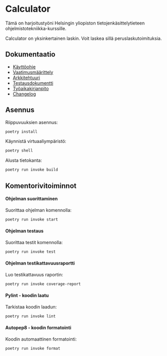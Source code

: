 # Calculator

Tämä on harjoitustyöni Helsingin yliopiston tietojenkäsittelytieteen ohjelmistotekniikka-kurssille.

Calculator on yksinkertainen laskin. Voit laskea sillä peruslaskutoimituksia.

## Dokumentaatio
- [Käyttöohje](./dokumentaatio/kayttoohje.md)
- [Vaatimusmäärittely](./dokumentaatio/vaatimusmaarittely.md)
- [Arkkitehtuuri](./dokumentaatio/arkkitehtuuri.md)
- [Testausdokumentti](./dokumentaatio/testausdokumentti.md)
- [Työaikakirjanpito](./dokumentaatio/tuntikirjanpito.md)
- [Changelog](./dokumentaatio/changelog.md)

## Asennus

Riippuvuuksien asennus:

```bash
poetry install
```

Käynnistä virtuaaliympäristö:

```bash
poetry shell
```

Alusta tietokanta:

```bash
poetry run invoke build
```

## Komentorivitoiminnot

#### Ohjelman suorittaminen
Suorittaa ohjelman komennolla:

```bash
poetry run invoke start
```

#### Ohjelman testaus
Suorittaa testit komennolla:

```bash
poetry run invoke test
```

#### Ohjelman testikattavuusraportti
Luo testikattavuus raportin:

```bash
poetry run invoke coverage-report
```

#### Pylint - koodin laatu
Tarkistaa koodin laadun:

```bash
poetry run invoke lint
```

#### Autopep8 - koodin formatointi
Koodin automaattinen formatointi:

```bash
poetry run invoke format
```
